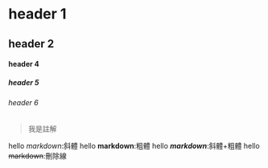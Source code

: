 # header 1
## header 2

#### header 4
##### header 5
###### header 6

>我是註解

hello *markdown*:斜體
hello **markdown**:粗體
hello ***markdown***:斜體+粗體
hello ~~markdown~~:刪除線
